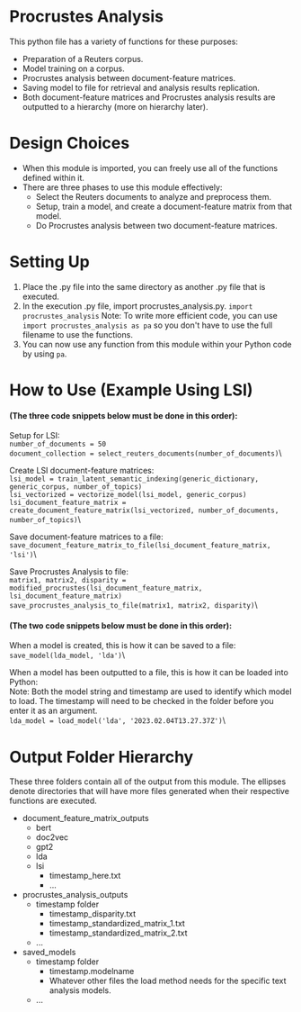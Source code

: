 # Procrustes Analysis
This python file has a variety of functions for these purposes:
- Preparation of a Reuters corpus.
- Model training on a corpus.
- Procrustes analysis between document-feature matrices.
- Saving model to file for retrieval and analysis results replication.
- Both document-feature matrices and Procrustes analysis results are outputted to a hierarchy (more on hierarchy later).

# Design Choices
- When this module is imported, you can freely use all of the functions defined within it.
- There are three phases to use this module effectively:
    - Select the Reuters documents to analyze and preprocess them.
    - Setup, train a model, and create a document-feature matrix from that model.
    - Do Procrustes analysis between two document-feature matrices.

# Setting Up
1. Place the .py file into the same directory as another .py file that is executed.
2. In the execution .py file, import procrustes_analysis.py.
    `import procrustes_analysis`
    Note: To write more efficient code, you can use `import procrustes_analysis as pa` so you don't have to use the full filename to use the functions.
3. You can now use any function from this module within your Python code by using `pa`.

# How to Use (Example Using LSI)

#### (The three code snippets below must be done in this order):
Setup for LSI:\
`number_of_documents = 50`\
`document_collection = select_reuters_documents(number_of_documents)`\

Create LSI document-feature matrices:\
`lsi_model = train_latent_semantic_indexing(generic_dictionary, generic_corpus, number_of_topics)`\
`lsi_vectorized = vectorize_model(lsi_model, generic_corpus)`\
`lsi_document_feature_matrix = create_document_feature_matrix(lsi_vectorized, number_of_documents, number_of_topics)`\

Save document-feature matrices to a file:\
`save_document_feature_matrix_to_file(lsi_document_feature_matrix, 'lsi')`\

Save Procrustes Analysis to file:\
`matrix1, matrix2, disparity = modified_procrustes(lsi_document_feature_matrix, lsi_document_feature_matrix)`\
`save_procrustes_analysis_to_file(matrix1, matrix2, disparity)`\

#### (The two code snippets below must be done in this order):
When a model is created, this is how it can be saved to a file:\
`save_model(lda_model, 'lda')`\

When a model has been outputted to a file, this is how it can be loaded into Python:\
Note: Both the model string and timestamp are used to identify which model to load. The timestamp will need to be checked in the folder before you enter it as an argument.\
`lda_model = load_model('lda', '2023.02.04T13.27.37Z')`\

# Output Folder Hierarchy
These three folders contain all of the output from this module. The ellipses denote directories that will have more files generated when their respective functions are executed.
- document_feature_matrix_outputs
    - bert
    - doc2vec
    - gpt2
    - lda
    - lsi
        - timestamp_here.txt
        - ...
- procrustes_analysis_outputs
    - timestamp folder
        - timestamp_disparity.txt
        - timestamp_standardized_matrix_1.txt
        - timestamp_standardized_matrix_2.txt
    - ...
- saved_models
    - timestamp folder
        - timestamp.modelname
        - Whatever other files the load method needs for the specific text analysis models.
    - ...
